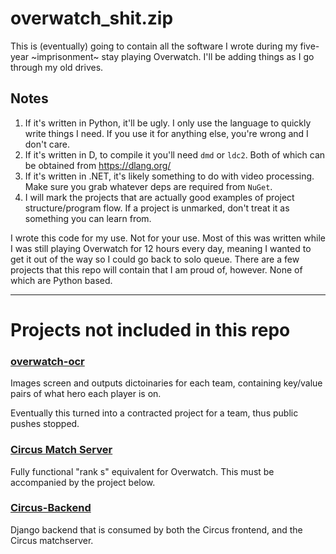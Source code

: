 # overwatch_shit.zip
This is (eventually) going to contain all the software I wrote during my five-year ~imprisonment~ stay playing Overwatch. I'll be adding things as I go through my old drives.

## Notes

1. If it's written in Python, it'll be ugly. I only use the language to quickly write things I need. If you use it for anything else, you're wrong and I don't care.
2. If it's written in D, to compile it you'll need `dmd` or `ldc2`. Both of which can be obtained from https://dlang.org/
3. If it's written in .NET, it's likely something to do with video processing. Make sure you grab whatever deps are required from `NuGet`.
4. I will mark the projects that are actually good examples of project structure/program flow. If a project is unmarked, don't treat it as something you can learn from.


I wrote this code for my use. Not for your use. Most of this was written while I was still playing Overwatch for 12 hours every day, meaning I wanted to get it out of the way so I could go back to solo queue. There are a few projects that this repo will contain that I am proud of, however. None of which are Python based.

<hr>

# Projects not included in this repo
### [overwatch-ocr](https://github.com/zkxjzmswkwl/overwatch-ocr)
Images screen and outputs dictoinaries for each team, containing key/value pairs of what hero each player is on.

Eventually this turned into a contracted project for a team, thus public pushes stopped.

### [Circus Match Server](https://github.com/zkxjzmswkwl/CircusServer)
Fully functional "rank s" equivalent for Overwatch. This must be accompanied by the project below.

### [Circus-Backend](https://github.com/Rankedcircus/Circus-Web-Backend)
Django backend that is consumed by both the Circus frontend, and the Circus matchserver.
